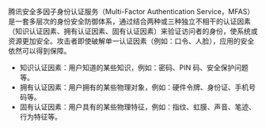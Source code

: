 腾讯安全多因子身份认证服务（Multi-Factor Authentication Service，MFAS）是一套多层次的身份安全防御体系，通过结合两种或三种独立不相干的认证因素（知识认证因素、拥有认证因素、固有认证因素）来验证访问者的身份，使系统或资源更加安全。攻击者即使破解单一认证因素（例如：口令、人脸），应用的安全依然可以得到保障。
- 知识认证因素：用户知道的某些知识，例如：密码、PIN 码、安全保护问题等。
- 拥有认证因素：用户拥有的某些物理对象，例如：硬件令牌、身份证、手机号码等。
- 固有认证因素：用户具有的某些物理特征，例如：指纹、虹膜、声音、笔迹、行为特征等。
